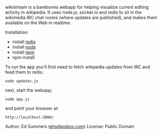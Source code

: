 wikistream is a barebones webapp for helping visualize current editing
activity in wikipedia. It uses node.js, socket.io and redis to sit in the
wikimedia IRC chat rooms (where updates are published), and makes them available
on the Web in realtime.

Installation:

* install [redis](http://redis.io)
* install [node](http://node.io)
* install [npm](http://npmjs.org/)
* npm install

To run the app you'll first need to fetch wikipedia updates from IRC and 
feed them to redis:

    node updates.js

next, start the webapp;

    node app.js

and point your browser at:

    http://localhost:3000/

Author: Ed Summers (ehs@pobox.com)
License: Public Domain

